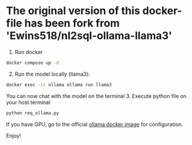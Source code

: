# The original version of this docker-file has been fork from 'Ewins518/nl2sql-ollama-llama3'

1. Run docker
```bash
docker compose up -d
```

2. Run the model locally (llama3):
```bash
docker exec -it ollama ollama run llama3
```

You can now chat with the model on the terminal
3. Execute python file on your host terminal
```bash
python req_ollama.py
```

If you have GPU, go to the official  [ollama docker image](https://hub.docker.com/r/ollama/ollama) for configuration.

Enjoy!
